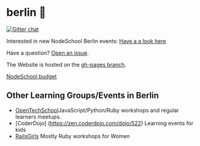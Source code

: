 berlin :bear:
======

[![Gitter chat](https://badges.gitter.im/nodeschool/berlin.png)](https://gitter.im/nodeschool/berlin)

Interested in new NodeSchool Berlin events: [Have a a look here](https://github.com/nodeschool/berlin/issues/5)

Have a question? [Open an issue](https://github.com/nodeschool/berlin/issues).

The Website is hosted on the [gh-pages branch](https://github.com/nodeschool/berlin/tree/gh-pages).

[NodeSchool budget](https://travis-ci.org/nodeschool/berlin/branches)

## Other Learning Groups/Events in Berlin

- [OpenTechSchool](http://www.opentechschool.org/berlin/)JavaScript/Python/Ruby workshops and regular learners meetups.
- [CoderDojo] (https://zen.coderdojo.com/dojo/522) Learning events for kids
- [RailsGirls](http://railsgirlsberlin.de/) Mostly Ruby workshops for Women
